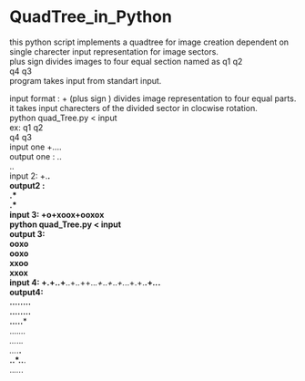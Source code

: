 # QuadTree_in_Python
this python script implements a quadtree for image creation dependent on single charecter input representation for image sectors.  
plus sign divides images to four equal section named as q1 q2  
                                                     q4 q3  
program takes input from standart input.  


input format :  + (plus sign ) divides image representation to four equal parts. it takes input charecters of the divided sector in clocwise rotation.  
              python quad_Tree.py < input  
              ex: q1 q2     
                  q4 q3  
                input one +....  
                output one : ..  
                             ..  
               input 2: +.**.  
               output2 :  
                         .*  
                         .*  
               input 3: +o+xoox+ooxox  
               python quad_Tree.py < input  
               output 3:  
                        ooxo  
                        ooxo  
                        xxoo  
                        xxox  
               input 4: +.+..+**..+.*.*++..*.+*..*+*..*+.*..+.+.**.+*..*.  
               output4:  
                       ........  
                       ........  
                       .....***  
                       ....*...  
                       ...*..*.    
                       ...*.**.    
                       ..*..**.    
                       ..*...*.    
